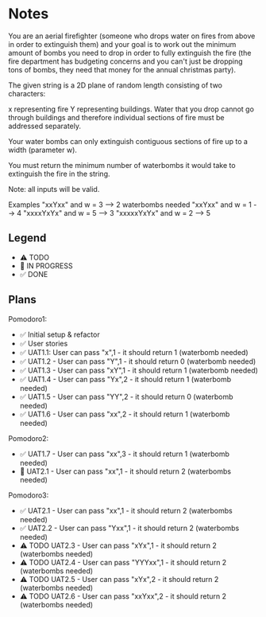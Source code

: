 # Notes

You are an aerial firefighter (someone who drops water on fires from above in order to extinguish them) and your goal is to work out the minimum amount of bombs you need to drop in order to fully extinguish the fire (the fire department has budgeting concerns and you can't just be dropping tons of bombs, they need that money for the annual christmas party).

The given string is a 2D plane of random length consisting of two characters:

x representing fire
Y representing buildings.
Water that you drop cannot go through buildings and therefore individual sections of fire must be addressed separately.

Your water bombs can only extinguish contiguous sections of fire up to a width (parameter w).

You must return the minimum number of waterbombs it would take to extinguish the fire in the string.

Note: all inputs will be valid.

Examples
"xxYxx" and w = 3      -->  2 waterbombs needed
"xxYxx" and w = 1      -->  4
"xxxxYxYx" and w = 5   -->  3
"xxxxxYxYx" and w = 2  -->  5

## Legend
- ⚠ TODO
- 🚧 IN PROGRESS
- ✅ DONE

## Plans

Pomodoro1:
- ✅ Initial setup & refactor
- ✅ User stories
- ✅ UAT1.1: User can pass "x",1 - it should return 1 (waterbomb needed)
- ✅ UAT1.2 -  User can pass "Y",1 - it should return 0 (waterbomb needed)
- ✅ UAT1.3 -  User can pass "xY",1 - it should return 1 (waterbomb needed)
- ✅ UAT1.4 -  User can pass "Yx",2 - it should return 1 (waterbomb needed)
- ✅ UAT1.5 -  User can pass "YY",2 - it should return 0 (waterbomb needed)
- ✅ UAT1.6 -  User can pass "xx",2 - it should return 1 (waterbomb needed)

Pomodoro2:

- ✅ UAT1.7 -  User can pass "xx",3 - it should return 1 (waterbomb needed)
- 🚧 UAT2.1 -  User can pass "xx",1 - it should return 2 (waterbombs needed)


Pomodoro3:
- ✅ UAT2.1 -  User can pass "xx",1 - it should return 2 (waterbombs needed)
- ✅ UAT2.2 -  User can pass "Yxx",1 - it should return 2 (waterbombs needed)
- ⚠ TODO UAT2.3 -  User can pass "xYx",1 - it should return 2 (waterbombs needed)
- ⚠ TODO UAT2.4 -  User can pass "YYYxx",1 - it should return 2 (waterbombs needed)
- ⚠ TODO UAT2.5 -  User can pass "xYx",2 - it should return 2 (waterbombs needed)
- ⚠ TODO UAT2.6 -  User can pass "xxYxx",2 - it should return 2 (waterbombs needed)